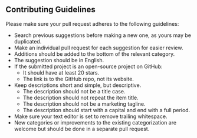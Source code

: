 ## Contributing Guidelines

Please make sure your pull request adheres to the following guidelines:

-  Search previous suggestions before making a new one, as yours may be duplicated.
-  Make an individual pull request for each suggestion for easier review.
-  Additions should be added to the bottom of the relevant category.
-  The suggestion should be in English.
-  If the submitted project is an open-source project on GitHub:
   -  It should have at least 20 stars.
   -  The link is to the GitHub repo, not its website.
-  Keep descriptions short and simple, but descriptive.
   -  The description should not be a title case.
   -  The description should not repeat the item title.
   -  The description should not be a marketing tagline.
   -  The description should start with a capital and end with a full period.
-  Make sure your text editor is set to remove trailing whitespace.
-  New categories or improvements to the existing categorization are welcome but should be done in a separate pull request.
